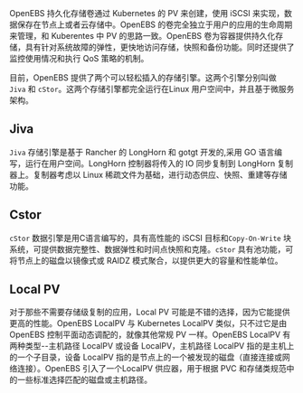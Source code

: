 
OpenEBS 持久化存储卷通过 Kubernetes 的 PV 来创建，使用 iSCSI 来实现，数据保存在节点上或者云存储中。OpenEBS 的卷完全独立于用户的应用的生命周期来管理，和 Kuberentes 中 PV 的思路一致。OpenEBS 卷为容器提供持久化存储，具有针对系统故障的弹性，更快地访问存储，快照和备份功能。同时还提供了监控使用情况和执行 QoS 策略的机制。

目前，OpenEBS 提供了两个可以轻松插入的存储引擎。这两个引擎分别叫做 `Jiva` 和 `cStor`。这两个存储引擎都完全运行在Linux 用户空间中，并且基于微服务架构。

## Jiva

`Jiva` 存储引擎是基于 Rancher 的 LongHorn 和 gotgt 开发的,采用 GO 语言编写，运行在用户空间。LongHorn 控制器将传入的 IO 同步复制到 LongHorn 复制器上。复制器考虑以 Linux 稀疏文件为基础，进行动态供应、快照、重建等存储功能。

## Cstor

`cStor` 数据引擎是用C语言编写的，具有高性能的 iSCSI 目标和`Copy-On-Write` 块系统，可提供数据完整性、数据弹性和时间点快照和克隆。`cStor` 具有池功能，可将节点上的磁盘以镜像式或 RAIDZ 模式聚合，以提供更大的容量和性能单位。

## Local PV

对于那些不需要存储级复制的应用，Local PV 可能是不错的选择，因为它能提供更高的性能。OpenEBS LocalPV 与 Kubernetes LocalPV 类似，只不过它是由 OpenEBS 控制平面动态调配的，就像其他常规 PV 一样。OpenEBS LocalPV 有两种类型--主机路径 LocalPV 或设备 LocalPV，主机路径 LocalPV 指的是主机上的一个子目录，设备 LocalPV 指的是节点上的一个被发现的磁盘（直接连接或网络连接）。OpenEBS 引入了一个LocalPV 供应器，用于根据 PVC 和存储类规范中的一些标准选择匹配的磁盘或主机路径。












